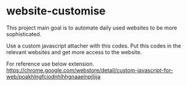 # website-customise
This project main goal is to automate daily used websites to be more sophisticated.

Use a custom javascript attacher with this codes. Put this codes in the relevant websites and get more access to the website.

For reference use below extension.
https://chrome.google.com/webstore/detail/custom-javascript-for-web/poakhlngfciodnhlhhgnaaelnpjljija
